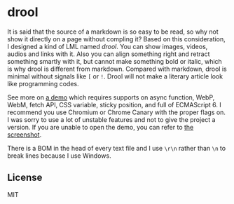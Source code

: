 # drool

It is said that the source of a markdown is so easy to be read, so why not show it directly on a page without compling it? Based on this consideration, I designed a kind of LML named *drool*. You can show images, videos, audios and links with it. Also you can align something right and retract something smartly with it, but cannot make something bold or italic, which is why drool is different from markdown. Compared with markdown, drool is minimal without signals like `[` or `!`. Drool will not make a literary article look like programming codes.

See more on [a demo](https://dou4cc.github.io/drool/demo.en.html) which requires supports on async function, WebP, WebM, fetch API, CSS variable, sticky position, and full of ECMAScript 6. I recommend you use Chromium or Chrome Canary with the proper flags on. I was sorry to use a lot of unstable features and not to give the project a version. If you are unable to open the demo, you can refer to [the screenshot](https://dou4cc.github.io/drool/screenshot.en.png).

There is a BOM in the head of every text file and I use `\r\n` rather than `\n` to break lines because I use Windows.

## License
MIT
